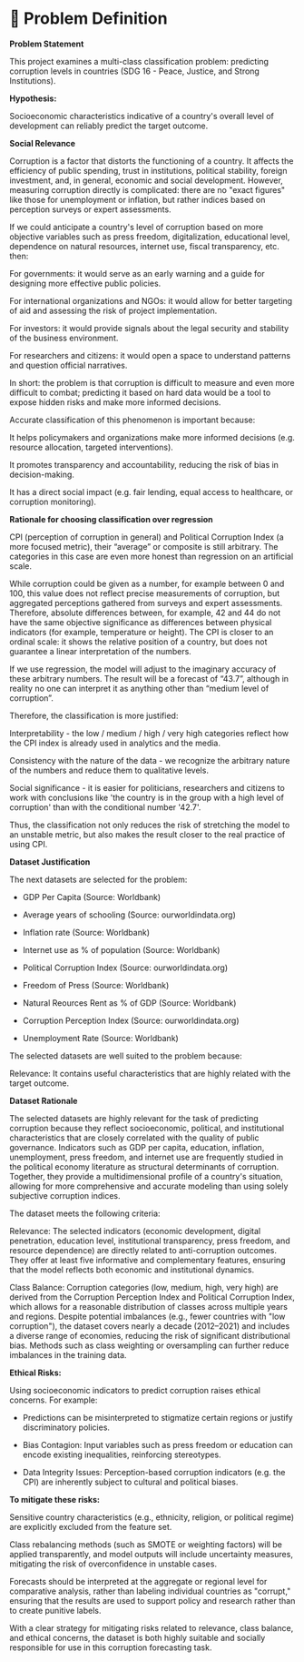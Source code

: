# 📄 Problem Definition

**Problem Statement**

This project examines a multi-class classification problem: predicting corruption levels in countries (SDG 16 - Peace, Justice, and Strong Institutions).

**Hypothesis:**

Socioeconomic characteristics indicative of a country's overall level of development can reliably predict the target outcome.

**Social Relevance**

Corruption is a factor that distorts the functioning of a country. It affects the efficiency of public spending, trust in institutions, political stability, foreign investment, and, in general, economic and social development. However, measuring corruption directly is complicated: there are no "exact figures" like those for unemployment or inflation, but rather indices based on perception surveys or expert assessments.

If we could anticipate a country's level of corruption based on more objective variables such as press freedom, digitalization, educational level, dependence on natural resources, internet use, fiscal transparency, etc. then:

For governments: it would serve as an early warning and a guide for designing more effective public policies.

For international organizations and NGOs: it would allow for better targeting of aid and assessing the risk of project implementation.

For investors: it would provide signals about the legal security and stability of the business environment.

For researchers and citizens: it would open a space to understand patterns and question official narratives.

In short: the problem is that corruption is difficult to measure and even more difficult to combat; predicting it based on hard data would be a tool to expose hidden risks and make more informed decisions.

Accurate classification of this phenomenon is important because:

It helps policymakers and organizations make more informed decisions (e.g. resource allocation, targeted interventions).

It promotes transparency and accountability, reducing the risk of bias in decision-making.

It has a direct social impact (e.g. fair lending, equal access to healthcare, or corruption monitoring).

**Rationale for choosing classification over regression**

CPI (perception of corruption in general) and Political Corruption Index (a more focused metric), their “average” or composite is still arbitrary. The categories in this case are even more honest than regression on an artificial scale.

While corruption could be given as a number, for example between 0 and 100, this value does not reflect precise measurements of corruption, but aggregated perceptions gathered from surveys and expert assessments. Therefore, absolute differences between, for example, 42 and 44 do not have the same objective significance as differences between physical indicators (for example, temperature or height). The CPI is closer to an ordinal scale: it shows the relative position of a country, but does not guarantee a linear interpretation of the numbers.

If we use regression, the model will adjust to the imaginary accuracy of these arbitrary numbers. The result will be a forecast of “43.7”, although in reality no one can interpret it as anything other than “medium level of corruption”.

Therefore, the classification is more justified:

Interpretability - the low / medium / high / very high categories reflect how the CPI index is already used in analytics and the media.

Consistency with the nature of the data - we recognize the arbitrary nature of the numbers and reduce them to qualitative levels.

Social significance - it is easier for politicians, researchers and citizens to work with conclusions like 'the country is in the group with a high level of corruption' than with the conditional number '42.7'.

Thus, the classification not only reduces the risk of stretching the model to an unstable metric, but also makes the result closer to the real practice of using CPI.

**Dataset Justification**

The next datasets are selected for the problem:

- GDP Per Capita (Source: Worldbank)

- Average years of schooling (Source: ourworldindata.org)

- Inflation rate (Source: Worldbank)

- Internet use as % of population (Source: Worldbank)

- Political Corruption Index (Source: ourworldindata.org)

- Freedom of Press (Source: Worldbank)

- Natural Reources Rent as % of GDP (Source: Worldbank)

- Corruption Perception Index (Source: ourworldindata.org)

- Unemployment Rate (Source: Worldbank)

The selected datasets are well suited to the problem because:

Relevance: It contains useful characteristics that are highly related with the target outcome.

**Dataset Rationale**

The selected datasets are highly relevant for the task of predicting corruption because they reflect socioeconomic, political, and institutional characteristics that are closely correlated with the quality of public governance. Indicators such as GDP per capita, education, inflation, unemployment, press freedom, and internet use are frequently studied in the political economy literature as structural determinants of corruption. Together, they provide a multidimensional profile of a country's situation, allowing for more comprehensive and accurate modeling than using solely subjective corruption indices.

The dataset meets the following criteria:

Relevance:
The selected indicators (economic development, digital penetration, education level, institutional transparency, press freedom, and resource dependence) are directly related to anti-corruption outcomes. They offer at least five informative and complementary features, ensuring that the model reflects both economic and institutional dynamics.

Class Balance:
Corruption categories (low, medium, high, very high) are derived from the Corruption Perception Index and Political Corruption Index, which allows for a reasonable distribution of classes across multiple years and regions. Despite potential imbalances (e.g., fewer countries with "low corruption"), the dataset covers nearly a decade (2012–2021) and includes a diverse range of economies, reducing the risk of significant distributional bias. Methods such as class weighting or oversampling can further reduce imbalances in the training data.

**Ethical Risks:**

Using socioeconomic indicators to predict corruption raises ethical concerns. For example:

- Predictions can be misinterpreted to stigmatize certain regions or justify discriminatory policies.

- Bias Contagion: Input variables such as press freedom or education can encode existing inequalities, reinforcing stereotypes.

- Data Integrity Issues: Perception-based corruption indicators (e.g. the CPI) are inherently subject to cultural and political biases.

**To mitigate these risks:**

Sensitive country characteristics (e.g., ethnicity, religion, or political regime) are explicitly excluded from the feature set.

Class rebalancing methods (such as SMOTE or weighting factors) will be applied transparently, and model outputs will include uncertainty measures, mitigating the risk of overconfidence in unstable cases.

Forecasts should be interpreted at the aggregate or regional level for comparative analysis, rather than labeling individual countries as "corrupt," ensuring that the results are used to support policy and research rather than to create punitive labels.

With a clear strategy for mitigating risks related to relevance, class balance, and ethical concerns, the dataset is both highly suitable and socially responsible for use in this corruption forecasting task.
